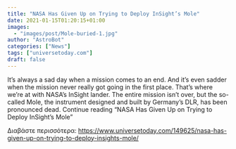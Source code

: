 ```yaml
---
title: "NASA Has Given Up on Trying to Deploy InSight’s Mole"
date: 2021-01-15T01:20:15+01:00
images:
  - "images/post/Mole-buried-1.jpg"
author: "AstroBot"
categories: ["News"]
tags: ["universetoday.com"]
draft: false
---
```


It’s always a sad day when a mission comes to an end. And it’s even sadder when the mission never really got going in the first place.  That’s where we’re at with NASA’s InSight lander. The entire mission isn’t over, but the so-called Mole, the instrument designed and built by Germany’s DLR, has been pronounced dead. Continue reading “NASA Has Given Up on Trying to Deploy InSight’s Mole” 

Διαβάστε περισσότερα: https://www.universetoday.com/149625/nasa-has-given-up-on-trying-to-deploy-insights-mole/
